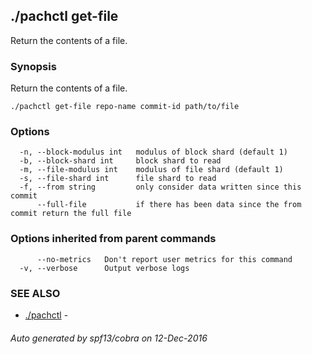 ## ./pachctl get-file

Return the contents of a file.

### Synopsis


Return the contents of a file.

```
./pachctl get-file repo-name commit-id path/to/file
```

### Options

```
  -n, --block-modulus int   modulus of block shard (default 1)
  -b, --block-shard int     block shard to read
  -m, --file-modulus int    modulus of file shard (default 1)
  -s, --file-shard int      file shard to read
  -f, --from string         only consider data written since this commit
      --full-file           if there has been data since the from commit return the full file
```

### Options inherited from parent commands

```
      --no-metrics   Don't report user metrics for this command
  -v, --verbose      Output verbose logs
```

### SEE ALSO
* [./pachctl](./pachctl.md)	 - 

###### Auto generated by spf13/cobra on 12-Dec-2016
